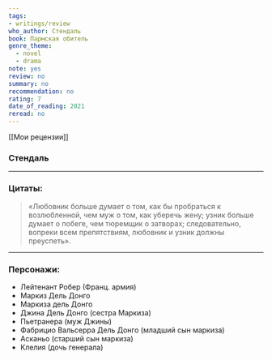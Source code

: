 ```yaml
---
tags: 
- writings/review
who_author: Стендаль
book: Пармская обитель
genre_theme:
  - novel
  - drama
note: yes
review: no
summary: no
recommendation: no
rating: 7
date_of_reading: 2021
reread: no
---
```

[[Мои рецензии]]
### Стендаль
---

### Цитаты:

> «Любовник больше думает о том, как бы пробраться к возлюбленной, чем муж о том, как уберечь жену; узник больше думает о побеге, чем тюремщик о затворах; следовательно, вопреки всем препятствиям, любовник и узник должны преуспеть».
---
### Персонажи:
- Лейтенант Робер (Франц. армия)
- Маркиз Дель Донго
- Маркиза дель Донго
- Джина Дель Донго (сестра Маркиза)
- Пьетранера (муж Джины)
- Фабрицио Вальсерра Дель Донго (младший сын маркиза)
- Асканьо (старший сын маркиза)
- Клелия (дочь генерала)